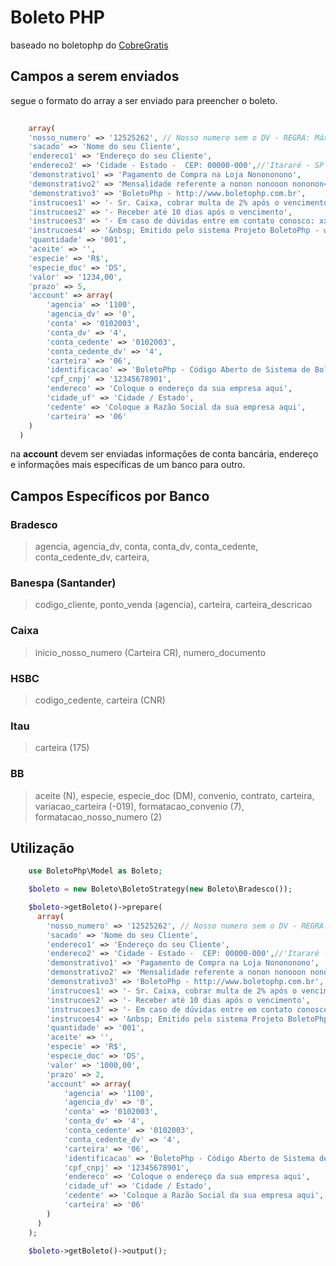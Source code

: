 # Boleto PHP 

baseado no boletophp do [CobreGratis](https://packagist.org/packages/cobregratis/boletophp)

## Campos a serem enviados

segue o formato do array a ser enviado para preencher o boleto.

```php
	
	array(
    'nosso_numero' => '12525262', // Nosso numero sem o DV - REGRA: Máximo de 11 caracteres!
    'sacado' => 'Nome do seu Cliente',
    'endereco1' => 'Endereço do seu Cliente',
    'endereco2' => 'Cidade - Estado -  CEP: 00000-000',//'Itararé - SP - CEP: 18460-000',
    'demonstrativo1' => 'Pagamento de Compra na Loja Nonononono',
    'demonstrativo2' => 'Mensalidade referente a nonon nonooon nononon<br>Taxa bancária - R$', // taxa_boleto
    'demonstrativo3' => 'BoletoPhp - http://www.boletophp.com.br',
    'instrucoes1' => '- Sr. Caixa, cobrar multa de 2% após o vencimento',
    'instrucoes2' => '- Receber até 10 dias após o vencimento',
    'instrucoes3' => '- Em caso de dúvidas entre em contato conosco: xxxx@xxxx.com.br',
    'instrucoes4' => '&nbsp; Emitido pelo sistema Projeto BoletoPhp - www.boletophp.com.br',
    'quantidade' => '001',
    'aceite' => '',
    'especie' => 'R$',
    'especie_doc' => 'DS',
    'valor' => '1234,00',
    'prazo' => 5,
    'account' => array(
    	'agencia' => '1100',
	    'agencia_dv' => '0',
	    'conta' => '0102003',
	    'conta_dv' => '4',
	    'conta_cedente' => '0102003',
	    'conta_cedente_dv' => '4',
	    'carteira' => '06',
	    'identificacao' => 'BoletoPhp - Código Aberto de Sistema de Boletos',
	    'cpf_cnpj' => '12345678901',
	    'endereco' => 'Coloque o endereço da sua empresa aqui',
	    'cidade_uf' => 'Cidade / Estado',
	    'cedente' => 'Coloque a Razão Social da sua empresa aqui',
	    'carteira' => '06'
    )    
  )

```

na **account** devem ser enviadas informações de conta bancária, endereço e informações mais específicas de um banco para outro.


## Campos Específicos por Banco

### Bradesco

> agencia, agencia_dv, conta, conta_dv, conta_cedente, conta_cedente_dv, carteira, 

### Banespa (Santander)

> codigo_cliente, ponto_venda (agencia), carteira, carteira_descricao

### Caixa

> inicio_nosso_numero (Carteira CR), numero_documento

### HSBC

> codigo_cedente, carteira (CNR)

### Itau

> carteira (175)

### BB

> aceite (N), especie, especie_doc (DM), convenio, contrato, carteira, variacao_carteira (-019), formatacao_convenio (7), formatacao_nosso_numero (2)

## Utilização

```php
	use BoletoPhp\Model as Boleto;

	$boleto = new Boleto\BoletoStrategy(new Boleto\Bradesco());

	$boleto->getBoleto()->prepare(
	  array(
	    'nosso_numero' => '12525262', // Nosso numero sem o DV - REGRA: Máximo de 11 caracteres!
	    'sacado' => 'Nome do seu Cliente',
	    'endereco1' => 'Endereço do seu Cliente',
	    'endereco2' => 'Cidade - Estado -  CEP: 00000-000',//'Itararé - SP - CEP: 18460-000',
	    'demonstrativo1' => 'Pagamento de Compra na Loja Nonononono',
	    'demonstrativo2' => 'Mensalidade referente a nonon nonooon nononon<br>Taxa bancária - R$', // taxa_boleto
	    'demonstrativo3' => 'BoletoPhp - http://www.boletophp.com.br',
	    'instrucoes1' => '- Sr. Caixa, cobrar multa de 2% após o vencimento',
	    'instrucoes2' => '- Receber até 10 dias após o vencimento',
	    'instrucoes3' => '- Em caso de dúvidas entre em contato conosco: xxxx@xxxx.com.br',
	    'instrucoes4' => '&nbsp; Emitido pelo sistema Projeto BoletoPhp - www.boletophp.com.br',
	    'quantidade' => '001',
	    'aceite' => '',
	    'especie' => 'R$',
	    'especie_doc' => 'DS',
	    'valor' => '1000,00',
	    'prazo' => 2,
	    'account' => array(
	    	'agencia' => '1100',
		    'agencia_dv' => '0',
		    'conta' => '0102003',
		    'conta_dv' => '4',
		    'conta_cedente' => '0102003',
		    'conta_cedente_dv' => '4',
		    'carteira' => '06',
		    'identificacao' => 'BoletoPhp - Código Aberto de Sistema de Boletos',
		    'cpf_cnpj' => '12345678901',
		    'endereco' => 'Coloque o endereço da sua empresa aqui',
		    'cidade_uf' => 'Cidade / Estado',
		    'cedente' => 'Coloque a Razão Social da sua empresa aqui',
		    'carteira' => '06'
	    )    
	  )
	);

	$boleto->getBoleto()->output();
```






